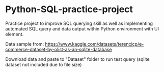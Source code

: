 # Python-SQL-practice-project
Practice project to improve SQL querying skill as well as implementing automated SQL query and data output within Python environment with UI element.

Data sample from: https://www.kaggle.com/datasets/terencicp/e-commerce-dataset-by-olist-as-an-sqlite-database

Download data and paste to "Dataset" folder to run test query (sqlite dataset not included due to file size)

